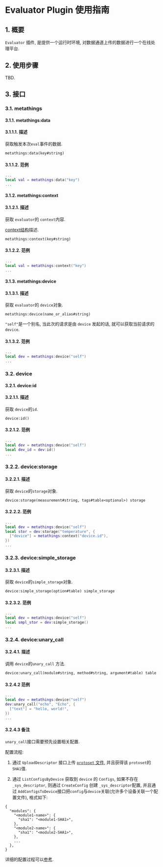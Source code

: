 # Evaluator Plugin  使用指南

## 1. 概要

`Evaluator` 插件, 是提供一个运行时环境, 对数据通道上传的数据进行一个在线处理平台.

## 2. 使用步骤

TBD.

## 3. 接口

### 3.1. metathings

#### 3.1.1. metathings:data

#### 3.1.1.1. 描述

获取触发本次`eval`事件的数据.

`metathings:data(key#string)`

#### 3.1.1.2. 范例

```lua
...
local val = metathings:data("key")
...
```

#### 3.1.2. metathings:context

#### 3.1.2.1. 描述

获取 `evaluator`的 `context`内容.

[context结构](https://github.com/nayotta/metathings/pkg/plugin/evaluator/lua_operator_core.go#L40)描述.

`metathings:context(key#string)`

#### 3.1.2.2.  范例

```lua
...
local val = metathings:context("key")
...
```

#### 3.1.3. metathings:device

#### 3.1.3.1. 描述

获取 `evaluator`的 `device`对象.

`metathings:device(name_or_alias#string)`

`"self"`是一个别名, 当此次的请求是由 `device` 发起的话, 就可以获取当前请求的 `device`.

#### 3.1.3.2. 范例

```lua
...
local dev = metathings:device("self")
...
```

### 3.2. device

#### 3.2.1. device:id

#### 3.2.1.1. 描述

获取 `device`的`id`.

`device:id()`

#### 3.2.1.2. 范例

```lua
...
local dev = metathings:device("self")
local dev_id = dev:id()
...
```

### 3.2.2. device:storage

#### 3.2.2.1. 描述

获取 `device`的`storage`对象.

`device:storage(measurement#string, tags#table<optional>) storage`

#### 3.2.2.2. 范例

```lua
...
local dev = metathings:device("self")
local stor = dev:storage("temperature", {
  ["device"] = metathings:context("device.id"),
})
...
```

### 3.2.3. device:simple_storage

#### 3.2.3.1. 描述

获取 `device`的`simple_storage`对象.

`device:simple_storage(option#table) simple_storage`

#### 3.2.3.2. 范例

```lua
...
local dev = metathings:device("self")
local smpl_stor = dev:simple_storage()
...
```

### 3.2.4. device:unary_call

#### 3.2.4.1. 描述

调用 `device`的`unary_call` 方法.

`device:unary_call(module#string, method#string, argument#table) table`

#### 3.2.4.2 范例

```lua
...
local dev = metathings:device("self")
dev:unary_call("echo", "Echo", {
  ["text"] = "hello, world!",
})
...
```

#### 3.2.4.3 备注

`unary_call`接口需要预先设置相关配置.

 配置流程:
 
1. 通过 `UploadDescriptor` 接口上传 [`protoset` 文件](https://developers.google.com/protocol-buffers/docs/techniques), 并且获得该 `protoset`的 `SHA1`值.

2. 通过 `ListConfigsByDevice` 获取到 `device` 的 `Configs`, 如果不存在 `_sys_descriptor`, 则通过 `CreateConfig` 创建 `_sys_descriptor`配置, 并且通过 `AddConfigsToDevice`接口把`config`与`device`关联(允许多个设备关联一个配置文件), 格式如下:

```
{
  "modules": {
    "<module1-name>": {
      "sha1": "<module1-SHA1>",
    },
    "<module2-name>": {
      "sha1": "<module2-SHA1>",
    },
    ...
  },
}
```

详细的配置过程可以[参考](https://github.com/nayotta/metathings/examples/14-setup-device-configs/main.go).
